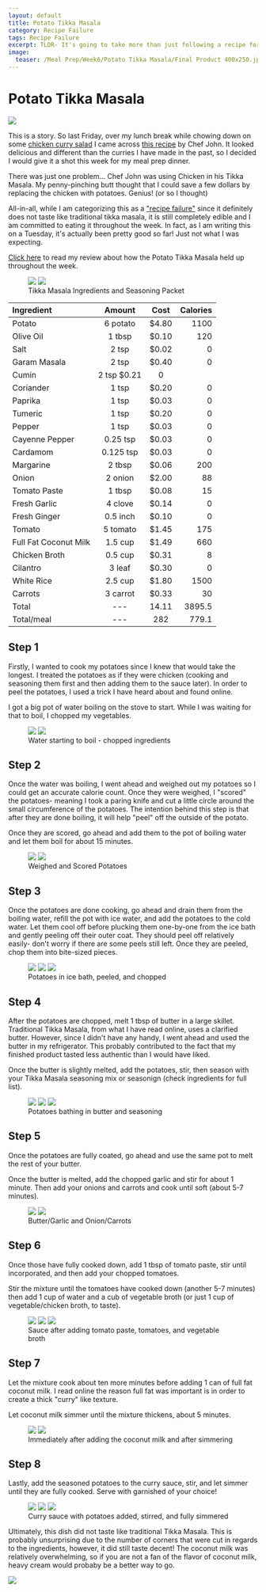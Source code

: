 ```yaml
---
layout: default
title: Potato Tikka Masala
category: Recipe Failure
tags: Recipe Failure
excerpt: TLDR- It's going to take more than just following a recipe for me to learn how to cook Indian food
image:
  teaser: /Meal Prep/Week6/Potato Tikka Masala/Final Product 400x250.jpg
---
```


# Potato Tikka Masala

<img src="{{ site.url }}/images/Meal Prep/Week6/Potato Tikka Masala/final product.jpg">

This is a story. So last Friday, over my lunch break while chowing down on some [chicken curry salad](http://underwriteyourlife.com/recipe/ChickenCurrySalad/) I came across [this recipe](http://allrecipes.com/recipe/239867/chef-johns-chicken-tikka-masala/) by Chef John. It looked delicious and different than the curries I have made in the past, so I decided I would give it a shot this week for my meal prep dinner. 

There was just one problem... Chef John was using Chicken in his Tikka Masala. My penny-pinching butt thought that I could save a few dollars by replacing the chicken with potatoes. Genius! (or so I thought)

All-in-all, while I am categorizing this as a ["recipe failure"](http://underwriteyourlife.com/recipesforfailure/) since it definitely does not taste like traditional tikka masala, it is still completely edible and I am committed to eating it throughout the week. In fact, as I am writing this on a Tuesday, it's actually been pretty good so far! Just not what I was expecting. 

[Click here](http://underwriteyourlife.com/comingsoon/) to read my review about how the Potato Tikka Masala held up throughout the week. 

<figure class="half">
  <img src="{{ site.url }}/images/Meal Prep/Week6/Potato Tikka Masala/ingredients.jpg">
  <img src="{{ site.url }}/images/Meal Prep/Week6/Potato Tikka Masala/tikka masala seasoning.jpg">
	<figcaption>Tikka Masala Ingredients and Seasoning Packet</figcaption>
</figure>

**Ingredient** | **Amount** | **Cost** |   **Calories**
|:------------- |:-------------:| :-----:|   -----:|
Potato|	6	potato|	 $4.80 |	1100
Olive Oil	|1	tbsp	| $0.10 |	120
Salt	|2	tsp	 |$0.02 	|0
Garam Masala|	2	tsp	 |$0.40 |	0
Cumin	|2	tsp	 $0.21 |	0
Coriander	|1	tsp	| $0.20 |	0
Paprika	|1	tsp	| $0.03 |	0
Tumeric	|1	tsp	| $0.20 |	0
Pepper	|1	tsp	| $0.03 |	0
Cayenne Pepper|	0.25	tsp	| $0.03 |	0
Cardamom	|0.125	tsp	| $0.03 |	0
Margarine	|2	tbsp	| $0.06 |	200
Onion	|2	onion	| $2.00 |	88
Tomato Paste|	1	tbsp	| $0.08 |	15
Fresh Garlic|	4	clove	| $0.14 |	0
Fresh Ginger|	0.5	inch	| $0.10 |	0
Tomato|	5	tomato	| $1.45 |	175
Full Fat Coconut Milk|	1.5	cup	| $1.49 |	660
Chicken Broth	|0.5	cup	| $0.31 |	8
Cilantro|	3	leaf	| $0.30 |	0
White Rice|	2.5	cup	| $1.80 |	1500
Carrots	|3	carrot	| $0.33 |	30
Total | --- |14.11 |3895.5
Total/meal| --- |  282| 779.1


<h2> Step 1 </h2>

Firstly, I wanted to cook my potatoes since I knew that would take the longest. I treated the potatoes as if they were chicken (cooking and seasoning them first and then adding them to the sauce later). In order to peel the potatoes, I used a trick I have heard about and found online. 

I got a big pot of water boiling on the stove to start. While I was waiting for that to boil, I chopped my vegetables. 
<figure class="half">
  <img src="{{ site.url }}/images/Meal Prep/Week6/Potato Tikka Masala/1.5 Boiling Water.jpg">
  <img src="{{ site.url }}/images/Meal Prep/Week6/Potato Tikka Masala/1 Chopped Ingredients.jpg">
	<figcaption> Water starting to boil - chopped ingredients </figcaption>
</figure>

<h2> Step 2 </h2>

Once the water was boiling, I went ahead and weighed out my potatoes so I could get an accurate calorie count. Once they were weighed, I "scored" the potatoes- meaning I took a paring knife and cut a little circle around the small circumference of the potatoes. The intention behind this step is that after they are done boiling, it will help "peel" off the outside of the potato. 

Once they are scored, go ahead and add them to the pot of boiling water and let them boil for about 15 minutes. 
<figure class="half">
  <img src="{{ site.url }}/images/Meal Prep/Week6/Potato Tikka Masala/2 Weighed Potato.jpg">
  <img src="{{ site.url }}/images/Meal Prep/Week6/Potato Tikka Masala/2.5 Scored Potato.jpg">
	<figcaption> Weighed and Scored Potatoes </figcaption>
</figure>


<h2> Step 3 </h2>

Once the potatoes are done cooking, go ahead and drain them from the boiling water, refill the pot with ice water, and add the potatoes to the cold water. Let them cool off before plucking them one-by-one from the ice bath and gently peeling off their outer coat. They should peel off relatively easily- don't worry if there are some peels still left. 
Once they are peeled, chop them into bite-sized pieces. 
<figure class="third">
  <img src="{{ site.url }}/images/Meal Prep/Week6/Potato Tikka Masala/3 Potato in Ice.jpg">
  <img src="{{ site.url }}/images/Meal Prep/Week6/Potato Tikka Masala/3.3 Potato Peeled.jpg">
  <img src="{{ site.url }}/images/Meal Prep/Week6/Potato Tikka Masala/3.5 Peeled Chopped Potato.jpg">
	<figcaption> Potatoes in ice bath, peeled, and chopped</figcaption>
</figure>

<h2> Step 4 </h2>

After the potatoes are chopped, melt 1 tbsp of butter in a large skillet. Traditional Tikka Masala, from what I have read online, uses a clarified butter. However, since I didn't have any handy, I went ahead and used the butter in my refrigerator. This probably contributed to the fact that my finished product tasted less authentic than I would have liked. 

Once the butter is slightly melted, add the potatoes, stir, then season with your Tikka Masala seasoning mix or seasonign (check ingredients for full list). 
<figure class="third">
  <img src="{{ site.url }}/images/Meal Prep/Week6/Potato Tikka Masala/4 Butter.jpg">
  <img src="{{ site.url }}/images/Meal Prep/Week6/Potato Tikka Masala/4.3 Butter Potatoes.jpg">
  <img src="{{ site.url }}/images/Meal Prep/Week6/Potato Tikka Masala/4.5 Potato Seasoning.jpg">
	<figcaption> Potatoes bathing in butter and seasoning</figcaption>
</figure>
<h2> Step 5 </h2>

Once the potatoes are fully coated, go ahead and use the same pot to melt the rest of your butter. 

Once the butter is melted, add the chopped garlic and stir for about 1 minute. Then add your onions and carrots and cook until soft (about 5-7 minutes). 

<figure class="half">
  <img src="{{ site.url }}/images/Meal Prep/Week6/Potato Tikka Masala/5 butter garlic.jpg">
  <img src="{{ site.url }}/images/Meal Prep/Week6/Potato Tikka Masala/5.5 onions and carrots.jpg">
	<figcaption> Butter/Garlic and Onion/Carrots </figcaption>
</figure>

<h2> Step 6 </h2>

Once those have fully cooked down, add 1 tbsp of tomato paste, stir until incorporated, and then add your chopped tomatoes. 

Stir the mixture until the tomatoes have cooked down (another 5-7 minutes) then add 1 cup of water and a cub of vegetable broth (or just 1 cup of vegetable/chicken broth, to taste). 

<figure class="third">
  <img src="{{ site.url }}/images/Meal Prep/Week6/Potato Tikka Masala/6 Tomato Paste Stirred.jpg">
  <img src="{{ site.url }}/images/Meal Prep/Week6/Potato Tikka Masala/6.3 Tomato Added.jpg">
  <img src="{{ site.url }}/images/Meal Prep/Week6/Potato Tikka Masala/6.5 Water and Cube.jpg">
	<figcaption> Sauce after adding tomato paste, tomatoes, and vegetable broth</figcaption>
</figure>

<h2> Step 7 </h2>

Let the mixture cook about ten more minutes before adding 1 can of full fat coconut milk. I read online the reason full fat was important is in order to create a thick "curry" like texture. 

Let coconut milk simmer until the mixture thickens, about 5 minutes. 

<figure class="half">
  <img src="{{ site.url }}/images/Meal Prep/Week6/Potato Tikka Masala/7 Coconut Milk.jpg">
  <img src="{{ site.url }}/images/Meal Prep/Week6/Potato Tikka Masala/7.5 Coconut Milk Simmering.jpg">
	<figcaption> Immediately after adding the coconut milk and after simmering </figcaption>
</figure>

<h2> Step 8 </h2>

Lastly, add the seasoned potatoes to the curry sauce, stir, and let simmer until they are fully cooked. Serve with garnished of your choice!

<figure class="third">
  <img src="{{ site.url }}/images/Meal Prep/Week6/Potato Tikka Masala/8 Potatoes.jpg">
  <img src="{{ site.url }}/images/Meal Prep/Week6/Potato Tikka Masala/8.3 Potatoes Added.jpg">
  <img src="{{ site.url }}/images/Meal Prep/Week6/Potato Tikka Masala/8.5 Potatoes Simmering.jpg">
	<figcaption> Curry sauce with potatoes added, stirred, and fully simmered </figcaption>
</figure>

Ultimately, this dish did not taste like traditional Tikka Masala. This is probably unsurprising due to the number of corners that were cut in regards to the ingredients, however, it did still taste decent! The coconut milk was relatively overwhelming, so if you are not a fan of the flavor of coconut milk, heavy cream would probaby be a better way to go. 

<img src="{{ site.url }}/images/Meal Prep/Week6/Potato Tikka Masala/Final Product (50 percent).jpg">
